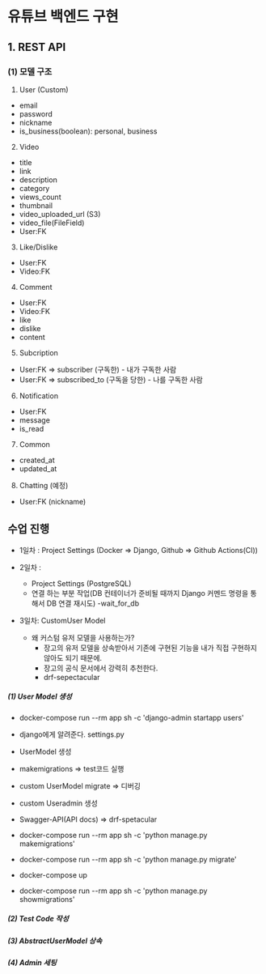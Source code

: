 # 유튜브 백엔드 구현

## 1. REST API

### (1) 모델 구조
1. User (Custom)

- email
- password
- nickname
- is_business(boolean): personal, business

2. Video

- title
- link
- description
- category
- views_count
- thumbnail
- video_uploaded_url (S3)
- video_file(FileField)
- User:FK

3. Like/Dislike

- User:FK
- Video:FK 


4. Comment

- User:FK
- Video:FK 
- like
- dislike
- content

5. Subcription

- User:FK => subscriber (구독한) - 내가 구독한 사람
- User:FK => subscribed_to (구독을 당한) - 나를 구독한 사람

6. Notification

- User:FK
- message
- is_read

7. Common

- created_at
- updated_at

8. Chatting (예정)

- User:FK   (nickname)

## 수업 진행
- 1일차 : Project Settings (Docker => Django, Github => Github Actions(CI))

- 2일차 : 
    - Project Settings (PostgreSQL)
    - 연결 하는 부분 작업(DB 컨테이너가 준비될 때까지 Django 커멘드 명령을 통해서 DB 연결 재시도) -wait_for_db

- 3일차: CustomUser Model
    - 왜 커스텀 유저 모델을 사용하는가?
        - 장고의 유저 모델을 상속받아서 기존에 구현된 기능을 내가 직접 구현하지 않아도 되기 때문에.
        - 장고의 공식 문서에서 강력히 추천한다.
        - drf-sepectacular
##### (1) User Model 생성
- docker-compose run --rm app sh -c 'django-admin startapp users'
- django에게 알려준다. settings.py
- UserModel 생성
- makemigrations => test코드 실행

- custom UserModel migrate => 디버깅
- custom Useradmin 생성
- Swagger-API(API docs) => drf-spetacular

- docker-compose run --rm app sh -c 'python manage.py makemigrations'
- docker-compose run --rm app sh -c 'python manage.py migrate'
- docker-compose up

- docker-compose run --rm app sh -c 'python manage.py showmigrations'
##### (2) Test Code 작성

##### (3) AbstractUserModel 상속

##### (4) Admin 세팅

